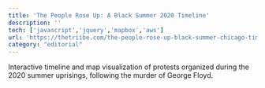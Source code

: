```yaml
---
title: 'The People Rose Up: A Black Summer 2020 Timeline'
description: ''
tech: ['javascript','jquery','mapbox','aws']
url: 'https://thetriibe.com/the-people-rose-up-black-summer-chicago-timeline/'
category: "editorial"
---
```

Interactive timeline and map visualization of protests organized during the 2020 summer uprisings, following the murder of George Floyd.